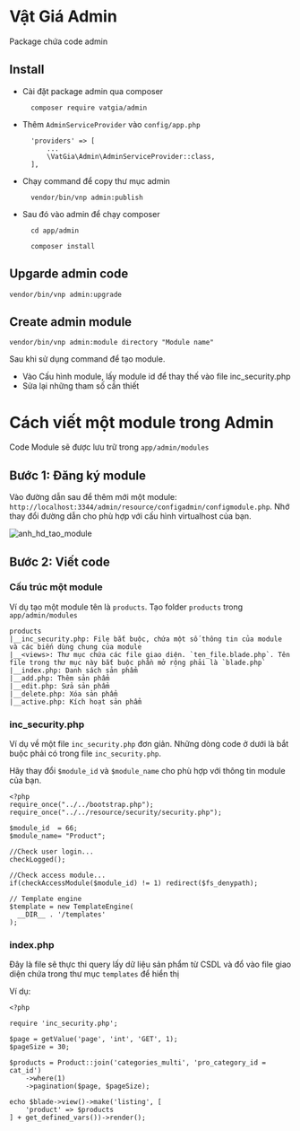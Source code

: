 # Vật Giá Admin

Package chứa code admin

## Install

- Cài đặt package admin qua composer
    
        composer require vatgia/admin
    
- Thêm ```AdminServiceProvider``` vào ```config/app.php```

        'providers' => [
            ...
            \VatGia\Admin\AdminServiceProvider::class,
        ],

- Chạy command để copy thư mục admin
    
        vendor/bin/vnp admin:publish
    
- Sau đó vào admin để chạy composer
    
        cd app/admin
        
        composer install
    
## Upgarde admin code

    vendor/bin/vnp admin:upgrade
    
## Create admin module

    vendor/bin/vnp admin:module directory "Module name"
    
Sau khi sử dụng command để tạo module.
- Vào Cấu hình module, lấy module id để thay thế vào file inc_security.php
- Sửa lại những tham số cần thiết

# Cách viết một module trong Admin

Code Module sẽ được lưu trữ trong `app/admin/modules`

## Bước 1: Đăng ký module

Vào đường dẫn sau để thêm mới một module: `http://localhost:3344/admin/resource/configadmin/configmodule.php`. Nhớ thay đổi đường dẫn cho phù hợp với cấu hình virtualhost của bạn.

![anh_hd_tao_module](https://image.prntscr.com/image/A-foHN2hTwyBPh_nWoaQjw.png)

## Bước 2: Viết code

### Cấu trúc một module

Ví dụ tạo một module tên là `products`. Tạo folder `products` trong `app/admin/modules`

    products
    |__inc_security.php: File bắt buộc, chứa một số thông tin của module và các biến dùng chung của module
    |__<views>: Thư mục chứa các file giao diện. `ten_file.blade.php`. Tên file trong thư mục này bắt buộc phần mở rộng phải là `blade.php`
    |__index.php: Danh sách sản phẩm
    |__add.php: Thêm sản phẩm
    |__edit.php: Sửa sản phẩm
    |__delete.php: Xóa sản phẩm
    |__active.php: Kích hoạt sản phẩm

### inc_security.php

Ví dụ về một file `inc_security.php` đơn giản. Những dòng code ở dưới là bắt buộc phải có trong file `inc_security.php`.

Hãy thay đổi `$module_id` và `$module_name` cho phù hợp với thông tin module của bạn.

    <?php
    require_once("../../bootstrap.php");
    require_once("../../resource/security/security.php");

    $module_id  = 66;
    $module_name= "Product";

    //Check user login...
    checkLogged();

    //Check access module...
    if(checkAccessModule($module_id) != 1) redirect($fs_denypath);

    // Template engine
    $template = new TemplateEngine(
      __DIR__ . '/templates'
    );

### index.php

Đây là file sẽ thực thi query lấy dữ liệu sản phẩm từ CSDL và đổ vào file giao diện chứa trong thư mục `templates` để hiển thị

Ví dụ:

    <?php

    require 'inc_security.php';

    $page = getValue('page', 'int', 'GET', 1);
    $pageSize = 30;

    $products = Product::join('categories_multi', 'pro_category_id = cat_id')
        ->where(1)
        ->pagination($page, $pageSize);

    echo $blade->view()->make('listing', [
        'product' => $products
    ] + get_defined_vars())->render();